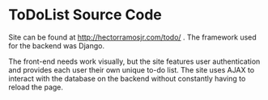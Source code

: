 # ToDoList Source Code

Site can be found at http://hectorramosjr.com/todo/ . The framework used for the backend was Django.

The front-end needs work visually, but the site features user authentication and provides each user their own unique to-do list.
The site uses AJAX to interact with the database on the backend without constantly having to reload the page.


